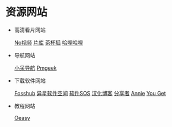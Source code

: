 # 资源网站

- 高清看片网站

  [No视频](https://www.novipnoad.com/) [片库](https://www.pianku.tv/) [茶杯狐](https://www.cupfox.com/) [哈哩哈哩](http://halihali.li/) 

- 导航网站

  [小呆导航](http://webjike.com/) [Pmgeek](https://pmgeek.net) 
  
- 下载软件网站

  [Fosshub](https://www.fosshub.com/) [异星软件空间](http://www.yxssp.com/) [软件SOS](https://www.rjsos.com/) [汉化博客](http://www.th-sjy.com/) [分享者](http://www.sharerw.com/) [Annie](https://github.com/iawia002/annie) [You Get](https://github.com/soimort/you-get) 

- 教程网站

  [Oeasy](http://oeasy.org/) 

